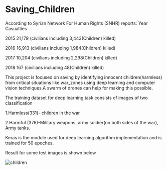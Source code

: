 # Saving_Children
According to Syrian Network For Human Rights (SNHR) reports:
Year Casualties

2015 21,179 (civilians including 3,443(Children) killed)

2016 16,913 (civilians including 1,984(Children) killed)

2017 10,204 (civilians including 2,298(Children) killed)

2018 167 (civilians including 48(Children) killed)

This project is focused on saving by identifying innocent children(harmless) from critical situations like war_zones using deep learning and computer vision techniques.A swarm of drones can help for making this possible.

The training dataset for deep learning task consists of images of two classification

1.Harmless(331)- children in the war

2.Harmful (376)-Military weapons, army soldier(on both sides of the war), Army tanks.

Keras is the module used for deep learning algorithm implementation and is trained for 50 epoches.

Result for some test images is shown below

![children](https://user-images.githubusercontent.com/48018142/53574135-fb5ebf80-3b94-11e9-8e9f-717126e3a884.PNG)
      
